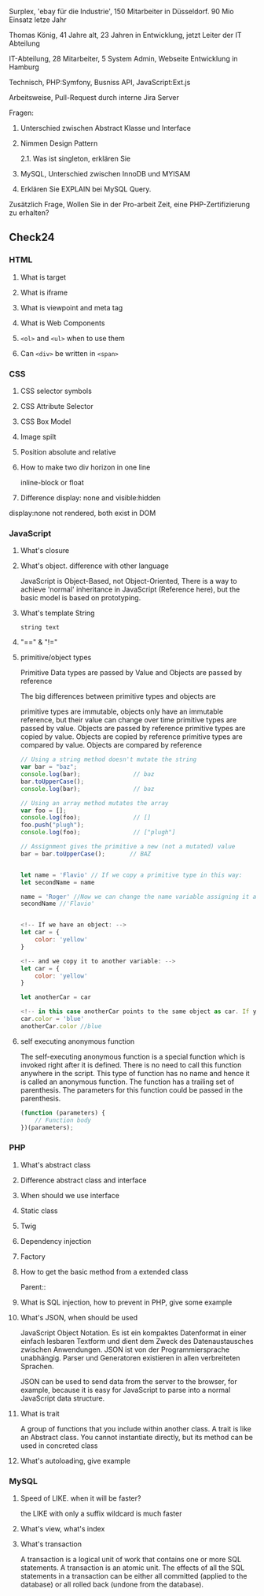 Surplex, 'ebay für die Industrie', 150 Mitarbeiter in Düsseldorf. 90 Mio Einsatz letze Jahr 

Thomas König, 41 Jahre alt, 23 Jahren in Entwicklung, jetzt Leiter der IT Abteilung

IT-Abteilung, 28 Mitarbeiter, 5 System Admin, Webseite Entwicklung in Hamburg

Technisch, PHP:Symfony, Busniss API, JavaScript:Ext.js

Arbeitsweise, Pull-Request durch interne Jira Server 

Fragen:

1. Unterschied zwischen Abstract Klasse und Interface

2. Nimmen Design Pattern

    2.1. Was ist singleton, erklären Sie

3. MySQL, Unterschied zwischen InnoDB und MYISAM

4. Erklären Sie EXPLAIN bei MySQL Query.

Zusätzlich Frage,
Wollen Sie in der Pro-arbeit Zeit, eine PHP-Zertifizierung zu erhalten?

## Check24

### HTML

1. What is target

2. What is iframe

3. What is viewpoint and meta tag

4. What is Web Components

5. ```<ol>``` and ```<ul>``` when to use them

6. Can ```<div>``` be written in ```<span>``` 

### CSS

1. CSS selector symbols

2. CSS Attribute Selector

3. CSS Box Model

4. Image spilt

5. Position absolute and relative

6. How to make two div horizon in one line

    inline-block or float

7. Difference display: none and visible:hidden

display:none not rendered, both exist in DOM

### JavaScript

1. What's closure

2. What's object. difference with other language

    JavaScript is Object-Based, not Object-Oriented, There is a way to achieve 'normal' inheritance in JavaScript (Reference here), but the basic model is based on prototyping.

3. What's template String

    `string text`

4. "==" & "!="

5. primitive/object types

    Primitive Data types are passed by Value and Objects are passed by reference

    The big differences between primitive types and objects are

    primitive types are immutable, objects only have an immutable reference, but their value can change over time
    primitive types are passed by value. Objects are passed by reference
    primitive types are copied by value. Objects are copied by reference
    primitive types are compared by value. Objects are compared by reference

    ```JavaScript
    // Using a string method doesn't mutate the string
    var bar = "baz";
    console.log(bar);               // baz
    bar.toUpperCase();
    console.log(bar);               // baz

    // Using an array method mutates the array
    var foo = [];
    console.log(foo);               // []
    foo.push("plugh");
    console.log(foo);               // ["plugh"]

    // Assignment gives the primitive a new (not a mutated) value
    bar = bar.toUpperCase();       // BAZ


    let name = 'Flavio' // If we copy a primitive type in this way:
    let secondName = name

    name = 'Roger' //Now we can change the name variable assigning it a new value, but secondName still holds the old value, because it was copied by value:
    secondName //'Flavio'


    <!-- If we have an object: -->
    let car = {
        color: 'yellow'
    }

    <!-- and we copy it to another variable: -->
    let car = {
        color: 'yellow'
    }

    let anotherCar = car

    <!-- in this case anotherCar points to the same object as car. If you set -->
    car.color = 'blue'
    anotherCar.color //blue
    ```

6. self executing anonymous function

    The self-executing anonymous function is a special function which is invoked right after it is defined. There is no need to call this function anywhere in the script. This type of function has no name and hence it is called an anonymous function. The function has a trailing set of parenthesis. The parameters for this function could be passed in the parenthesis.

    ```JavaScript
    (function (parameters) {
        // Function body
    })(parameters);
    ```

### PHP

1. What's abstract class

2. Difference abstract class and interface

3. When should we use interface

4. Static class

5. Twig

6. Dependency injection

7. Factory

8. How to get the basic method from a extended class

   Parent::

9. What is SQL injection, how to prevent in PHP, give some example

10. What's JSON, when should be used

    JavaScript Object Notation. Es ist ein kompaktes Datenformat in einer einfach lesbaren Textform und dient dem Zweck des Datenaustausches zwischen Anwendungen. JSON ist von der Programmiersprache unabhängig. Parser und Generatoren existieren in allen verbreiteten Sprachen.

    JSON can be used to send data from the server to the browser, for example, because it is easy for JavaScript to parse into a normal JavaScript data structure.

11. What is trait

    A group of functions that you include within another class. A trait is like an Abstract class. You cannot instantiate directly, but its method can be used in concreted class

12. What's autoloading, give example

### MySQL

1. Speed of LIKE. when it will be faster?

    the LIKE with only a suffix wildcard is much faster

2. What's view, what's index

3. What's transaction

   A transaction is a logical unit of work that contains one or more SQL statements. A transaction is an atomic unit. The effects of all the SQL statements in a transaction can be either all committed (applied to the database) or all rolled back (undone from the database).
